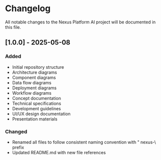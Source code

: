 # Changelog

All notable changes to the Nexus Platform AI project will be documented in this file.

## [1.0.0] - 2025-05-08

### Added

- Initial repository structure
- Architecture diagrams
- Component diagrams
- Data flow diagrams
- Deployment diagrams
- Workflow diagrams
- Concept documentation
- Technical specifications
- Development guidelines
- UI/UX design documentation
- Presentation materials

### Changed

- Renamed all files to follow consistent naming convention with " nexus-\ prefix
- Updated README.md with new file references
